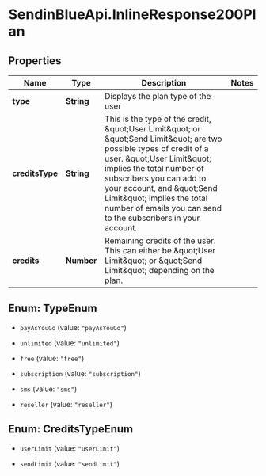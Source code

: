# SendinBlueApi.InlineResponse200Plan

## Properties
Name | Type | Description | Notes
------------ | ------------- | ------------- | -------------
**type** | **String** | Displays the plan type of the user | 
**creditsType** | **String** | This is the type of the credit, \&quot;User Limit\&quot; or \&quot;Send Limit\&quot; are two possible types of credit of a user. \&quot;User Limit\&quot; implies the total number of subscribers you can add to your account, and \&quot;Send Limit\&quot; implies the total number of emails you can send to the subscribers in your account. | 
**credits** | **Number** | Remaining credits of the user. This can either be \&quot;User Limit\&quot; or \&quot;Send Limit\&quot; depending on the plan. | 


<a name="TypeEnum"></a>
## Enum: TypeEnum


* `payAsYouGo` (value: `"payAsYouGo"`)

* `unlimited` (value: `"unlimited"`)

* `free` (value: `"free"`)

* `subscription` (value: `"subscription"`)

* `sms` (value: `"sms"`)

* `reseller` (value: `"reseller"`)




<a name="CreditsTypeEnum"></a>
## Enum: CreditsTypeEnum


* `userLimit` (value: `"userLimit"`)

* `sendLimit` (value: `"sendLimit"`)




